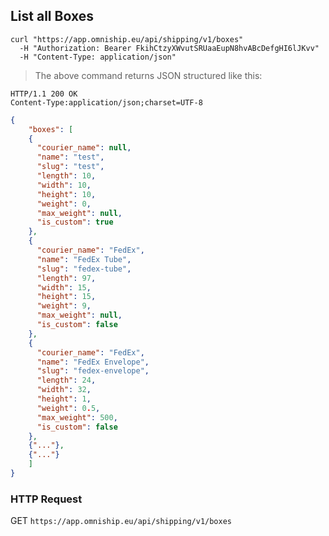 ## List all Boxes


```shell
curl "https://app.omniship.eu/api/shipping/v1/boxes"
  -H "Authorization: Bearer FkihCtzyXWvutSRUaaEupN8hvABcDefgHI6lJKvv"
  -H "Content-Type: application/json"
```

> The above command returns JSON structured like this:

```
HTTP/1.1 200 OK
Content-Type:application/json;charset=UTF-8
```
```json
{
	"boxes": [
    {
      "courier_name": null,
      "name": "test",
      "slug": "test",
      "length": 10,
      "width": 10,
      "height": 10,
      "weight": 0,
      "max_weight": null,
      "is_custom": true
    },
    {
      "courier_name": "FedEx",
      "name": "FedEx Tube",
      "slug": "fedex-tube",
      "length": 97,
      "width": 15,
      "height": 15,
      "weight": 9,
      "max_weight": null,
      "is_custom": false
    },
    {
      "courier_name": "FedEx",
      "name": "FedEx Envelope",
      "slug": "fedex-envelope",
      "length": 24,
      "width": 32,
      "height": 1,
      "weight": 0.5,
      "max_weight": 500,
      "is_custom": false
    },
    {"..."},
    {"..."}
	]
}
```

### HTTP Request

<span class="http-verb get">GET</span> `https://app.omniship.eu/api/shipping/v1/boxes`
